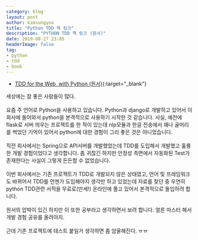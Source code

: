 ```yaml
---
category: blog
layout: post
author: kimsungyoo
title: "Python TDD 책 링크"
description: "PYTHON TDD 책 링크 (원서)"
date: 2019-08-27 23:05
headerImage: false
tag:
- python
- tdd
- book
---
```

- [TDD for the Web, with Python (원서)](http://www.obeythetestinggoat.com/pages/book.html){:target="_blank"}

세상에는 참 좋은 사람들이 많다.<br />
<br />
요즘 주 언어로 Python을 사용하고 있습니다.
Python과 django로 개발하고 있어서 이 회사에 들어와서 python을 본격적으로 사용하기 시작한 것 같습니다.
사실, 예전에 flask로 서버 띄우는 프로젝트를 한 적이 있는데 nlp모듈과 한글 전송에서 꽤나 골머리를 썩었던 기억이 있어서 python에 대한 경험이 그리 좋은 것은 아니었습니다.<br />
<br />
직전 회사에서는 Spring으로 API서버를 개발했었는데 TDD를 도입해서 개발했고 훌륭한 개발 경험이었다고 생각합니다.
좀 귀찮긴 하지만 안정성 측면에서 자동화된 Test가 존재한다는 사실이 그렇게 든든할 수 없었습니다.<br />
<br />
이번 회사에서는 기존 프로젝트가 TDD로 개발되지 않은 상태였고,
언어 및 프레임워크도 바뀌어서 TDD를 언젠가 도입해야지 생각만 하고 있었는데
자료를 찾던 중 우연히 python TDD관련 서적을 무료로(만세!) 온라인에 풀고 있어서 본격적으로 돌입하려 합니다.<br />
<br />
원서의 압박이 있긴 하지만 이 또한 공부라고 생각하면서 보려 합니다. 얼른 마스터 해서 개발 경험 공유를 올려야지.<br />
<br />
근데 기존 프로젝트에 테스트 붙일거 생각하면 좀 암울해진다. ㅠㅠ 
